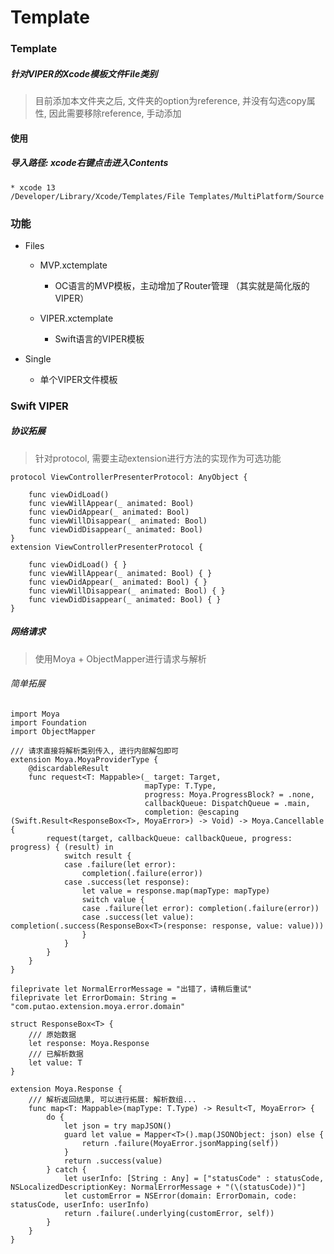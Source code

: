 # Template
### Template

##### 针对VIPER的Xcode模板文件File类别

> 目前添加本文件夹之后, 文件夹的option为reference, 并没有勾选copy属性, 因此需要移除reference, 手动添加




#### 使用

##### 导入路径: xcode右键点击进入Contents

```
* xcode 13
/Developer/Library/Xcode/Templates/File Templates/MultiPlatform/Source 
```



### 功能

- Files
  - MVP.xctemplate
    - OC语言的MVP模板，主动增加了Router管理 （其实就是简化版的VIPER）
  
  - VIPER.xctemplate
    - Swift语言的VIPER模板
  
- Single
  - 单个VIPER文件模板



### Swift VIPER

##### 协议拓展

> 针对protocol, 需要主动extension进行方法的实现作为可选功能

```
protocol ViewControllerPresenterProtocol: AnyObject {
    
    func viewDidLoad()
    func viewWillAppear(_ animated: Bool)
    func viewDidAppear(_ animated: Bool)
    func viewWillDisappear(_ animated: Bool)
    func viewDidDisappear(_ animated: Bool)
}
extension ViewControllerPresenterProtocol {
    
    func viewDidLoad() { }
    func viewWillAppear(_ animated: Bool) { }
    func viewDidAppear(_ animated: Bool) { }
    func viewWillDisappear(_ animated: Bool) { }
    func viewDidDisappear(_ animated: Bool) { }
}
```



##### 网络请求

> 使用Moya + ObjectMapper进行请求与解析

###### 简单拓展

```
import Moya
import Foundation
import ObjectMapper

/// 请求直接将解析类别传入, 进行内部解包即可
extension Moya.MoyaProviderType {
    @discardableResult
    func request<T: Mappable>(_ target: Target,
                              mapType: T.Type,
                              progress: Moya.ProgressBlock? = .none,
                              callbackQueue: DispatchQueue = .main,
                              completion: @escaping (Swift.Result<ResponseBox<T>, MoyaError>) -> Void) -> Moya.Cancellable {
        request(target, callbackQueue: callbackQueue, progress: progress) { (result) in
            switch result {
            case .failure(let error):
                completion(.failure(error))
            case .success(let response):
                let value = response.map(mapType: mapType)
                switch value {
                case .failure(let error): completion(.failure(error))
                case .success(let value): completion(.success(ResponseBox<T>(response: response, value: value)))
                }
            }
        }
    }
}

fileprivate let NormalErrorMessage = "出错了，请稍后重试"
fileprivate let ErrorDomain: String = "com.putao.extension.moya.error.domain"

struct ResponseBox<T> {
    /// 原始数据
    let response: Moya.Response
    /// 已解析数据
    let value: T
}

extension Moya.Response {
    /// 解析返回结果, 可以进行拓展: 解析数组...
    func map<T: Mappable>(mapType: T.Type) -> Result<T, MoyaError> {
        do {
            let json = try mapJSON()
            guard let value = Mapper<T>().map(JSONObject: json) else {
                return .failure(MoyaError.jsonMapping(self))
            }
            return .success(value)
        } catch {
            let userInfo: [String : Any] = ["statusCode" : statusCode, NSLocalizedDescriptionKey: NormalErrorMessage + "(\(statusCode))"]
            let customError = NSError(domain: ErrorDomain, code: statusCode, userInfo: userInfo)
            return .failure(.underlying(customError, self))
        }
    }
}
```



